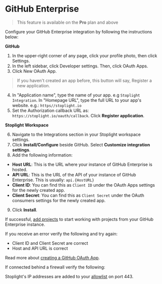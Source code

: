 # GitHub Enterprise

> This feature is available on the **Pro** plan and above

Configure your GitHub Enterprise integration by following the instructions below:

**GitHub**

1. In the upper-right corner of any page, click your profile photo, then click Settings.
2. In the left sidebar, click Developer settings. Then, click OAuth Apps.
3. Click New OAuth App.
> If you haven't created an app before, this button will say, Register a new application.
4. In "Application name", type the name of your app. e.g `Stoplight Integration`. In "Homepage URL", type the full URL to your app's website. e.g.: `https//stoplight.io`
5. Set the Authorization callback URL as: `https://stoplight.io/oauth/callback`. Click **Register application**.

**Stoplight Workspace**

6. Navigate to the Integrations section in your Stoplight workspace settings. 
7. Click **Install/Configure** beside GitHub. Select **Customize integration settings**. 
8. Add the following information:
 - **Host URL**: This is the URL where your instance of GitHub Enterprise is hosted.
 - **API URL**: This is the URL of the API of your instance of GitHub Enterprise. This is usually: `api.{HostURL}`
 - **Client ID**: You can find this as `Client ID` under the OAuth Apps settings for the newly created app. 
 - **Client Secret**: You can find this as `Client Secret` under the OAuth consumers settings for the newly created app. 
9. Click **Install**. 

If successful, [add projects](../b.adding-projects.md) to start working with projects from your GitHub Enterprise instance.

If you receive an error verify the following and try again:

- Client ID and Client Secret are correct
- Host and API URL is correct

Read more about [creating a GitHub OAuth App](https://developer.github.com/apps/building-oauth-apps/creating-an-oauth-app/).

If connected behind a firewall verify the following:

Stoplight's IP addresses are added to your [allowlist](../e.whitelisting-ips.md) on port 443. 

